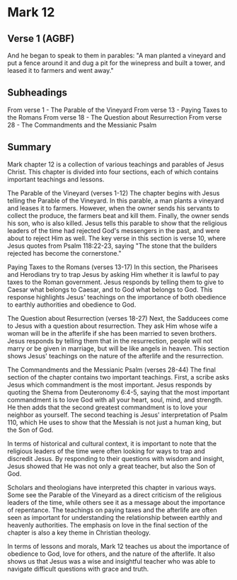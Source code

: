 # Mark 12

## Verse 1 (AGBF)

And he began to speak to them in parables: "A man planted a vineyard and put a fence around it and dug a pit for the winepress and built a tower, and leased it to farmers and went away."

## Subheadings

From verse 1 - The Parable of the Vineyard
From verse 13 - Paying Taxes to the Romans
From verse 18 - The Question about Resurrection
From verse 28 - The Commandments and the Messianic Psalm

## Summary

Mark chapter 12 is a collection of various teachings and parables of Jesus Christ. This chapter is divided into four sections, each of which contains important teachings and lessons. 

The Parable of the Vineyard (verses 1-12)
The chapter begins with Jesus telling the Parable of the Vineyard. In this parable, a man plants a vineyard and leases it to farmers. However, when the owner sends his servants to collect the produce, the farmers beat and kill them. Finally, the owner sends his son, who is also killed. Jesus tells this parable to show that the religious leaders of the time had rejected God's messengers in the past, and were about to reject Him as well. The key verse in this section is verse 10, where Jesus quotes from Psalm 118:22-23, saying "The stone that the builders rejected has become the cornerstone."

Paying Taxes to the Romans (verses 13-17)
In this section, the Pharisees and Herodians try to trap Jesus by asking Him whether it is lawful to pay taxes to the Roman government. Jesus responds by telling them to give to Caesar what belongs to Caesar, and to God what belongs to God. This response highlights Jesus' teachings on the importance of both obedience to earthly authorities and obedience to God.

The Question about Resurrection (verses 18-27)
Next, the Sadducees come to Jesus with a question about resurrection. They ask Him whose wife a woman will be in the afterlife if she has been married to seven brothers. Jesus responds by telling them that in the resurrection, people will not marry or be given in marriage, but will be like angels in heaven. This section shows Jesus' teachings on the nature of the afterlife and the resurrection.

The Commandments and the Messianic Psalm (verses 28-44)
The final section of the chapter contains two important teachings. First, a scribe asks Jesus which commandment is the most important. Jesus responds by quoting the Shema from Deuteronomy 6:4-5, saying that the most important commandment is to love God with all your heart, soul, mind, and strength. He then adds that the second greatest commandment is to love your neighbor as yourself. The second teaching is Jesus' interpretation of Psalm 110, which He uses to show that the Messiah is not just a human king, but the Son of God.

In terms of historical and cultural context, it is important to note that the religious leaders of the time were often looking for ways to trap and discredit Jesus. By responding to their questions with wisdom and insight, Jesus showed that He was not only a great teacher, but also the Son of God.

Scholars and theologians have interpreted this chapter in various ways. Some see the Parable of the Vineyard as a direct criticism of the religious leaders of the time, while others see it as a message about the importance of repentance. The teachings on paying taxes and the afterlife are often seen as important for understanding the relationship between earthly and heavenly authorities. The emphasis on love in the final section of the chapter is also a key theme in Christian theology.

In terms of lessons and morals, Mark 12 teaches us about the importance of obedience to God, love for others, and the nature of the afterlife. It also shows us that Jesus was a wise and insightful teacher who was able to navigate difficult questions with grace and truth.